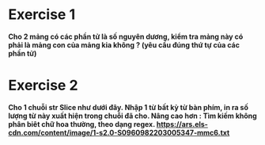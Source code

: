 # Exercise 1
**Cho 2 mảng có các phần tử là số nguyên dương, kiểm tra mảng này có phải là mảng con của mảng kia không ? (yêu cầu đúng thứ tự của các phần tử)**


# Exercise 2
**Cho 1 chuỗi str Slice như dưới đây. Nhập 1 từ bất kỳ từ bàn phím, in ra số lượng từ này xuất hiện trong chuỗi đã cho. 
Nâng cao hơn : Tìm kiếm không phân biêt chữ hoa thường, theo dạng regex.
https://ars.els-cdn.com/content/image/1-s2.0-S0960982203005347-mmc6.txt**
